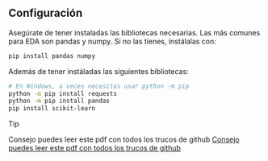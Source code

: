 ## Configuración

Asegúrate de tener instaladas las bibliotecas necesarias. Las más comunes para EDA son pandas y numpy. Si no las tienes, instálalas con:

```bash
pip install pandas numpy
```

Además de tener instáladas las siguientes bibliotecas:

```bash
# En Windows, a veces necesitas usar python -m pip
python -m pip install requests
python -m pip install pandas
pip install scikit-learn
```

> [!TIP]

Consejo puedes leer este pdf con todos los trucos de github
[Consejo puedes leer este pdf con todos los trucos de github](/github-Trucos.pdf)

